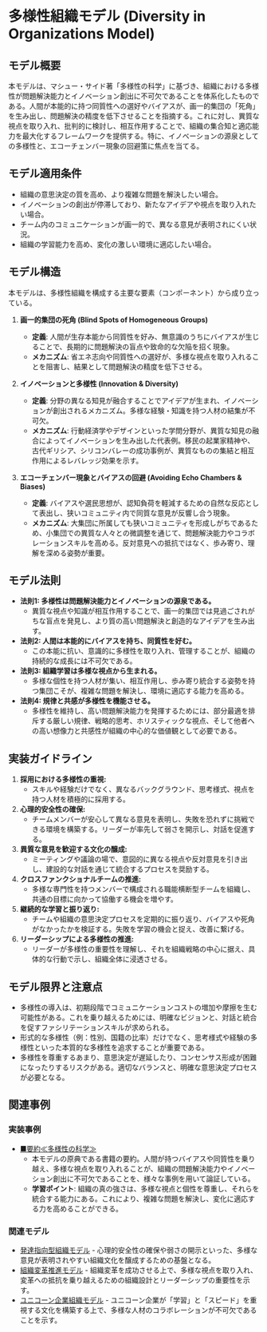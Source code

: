 # 多様性組織モデル (Diversity in Organizations Model)

## モデル概要
本モデルは、マシュー・サイド著「多様性の科学」に基づき、組織における多様性が問題解決能力とイノベーション創出に不可欠であることを体系化したものである。人間が本能的に持つ同質性への選好やバイアスが、画一的集団の「死角」を生み出し、問題解決の精度を低下させることを指摘する。これに対し、異質な視点を取り入れ、批判的に検討し、相互作用することで、組織の集合知と適応能力を最大化するフレームワークを提供する。特に、イノベーションの源泉としての多様性と、エコーチェンバー現象の回避策に焦点を当てる。

## モデル適用条件
- 組織の意思決定の質を高め、より複雑な問題を解決したい場合。
- イノベーションの創出が停滞しており、新たなアイデアや視点を取り入れたい場合。
- チーム内のコミュニケーションが画一的で、異なる意見が表明されにくい状況。
- 組織の学習能力を高め、変化の激しい環境に適応したい場合。

## モデル構造
本モデルは、多様性組織を構成する主要な要素（コンポーネント）から成り立っている。

1.  **画一的集団の死角 (Blind Spots of Homogeneous Groups)**
    -   **定義**: 人間が生存本能から同質性を好み、無意識のうちにバイアスが生じることで、長期的に問題解決の盲点や致命的な欠陥を招く現象。
    -   **メカニズム**: 省エネ志向や同質性への選好が、多様な視点を取り入れることを阻害し、結果として問題解決の精度を低下させる。

2.  **イノベーションと多様性 (Innovation & Diversity)**
    -   **定義**: 分野の異なる知見が融合することでアイデアが生まれ、イノベーションが創出されるメカニズム。多様な経験・知識を持つ人材の結集が不可欠。
    -   **メカニズム**: 行動経済学やデザインといった学問分野が、異質な知見の融合によってイノベーションを生み出した代表例。移民の起業家精神や、古代ギリシア、シリコンバレーの成功事例が、異質なものの集結と相互作用によるレバレッジ効果を示す。

3.  **エコーチェンバー現象とバイアスの回避 (Avoiding Echo Chambers & Biases)**
    -   **定義**: バイアスや選民思想が、認知負荷を軽減するための自然な反応として表出し、狭いコミュニティ内で同質な意見が反響し合う現象。
    -   **メカニズム**: 大集団に所属しても狭いコミュニティを形成しがちであるため、小集団での異質な人々との微調整を通じて、問題解決能力やコラボレーションスキルを高める。反対意見への抵抗ではなく、歩み寄り、理解を深める姿勢が重要。

## モデル法則
- **法則1: 多様性は問題解決能力とイノベーションの源泉である。**
  -   異質な視点や知識が相互作用することで、画一的集団では見過ごされがちな盲点を発見し、より質の高い問題解決と創造的なアイデアを生み出す。
- **法則2: 人間は本能的にバイアスを持ち、同質性を好む。**
  -   この本能に抗い、意識的に多様性を取り入れ、管理することが、組織の持続的な成長には不可欠である。
- **法則3: 組織学習は多様な視点から生まれる。**
  -   多様な個性を持つ人材が集い、相互作用し、歩み寄り統合する姿勢を持つ集団こそが、複雑な問題を解決し、環境に適応する能力を高める。
- **法則4: 規律と共感が多様性を機能させる。**
  -   多様性を維持し、高い問題解決能力を発揮するためには、部分最適を排斥する厳しい規律、戦略的思考、ホリスティックな視点、そして他者への高い想像力と共感性が組織の中心的な価値観として必要である。

## 実装ガイドライン
1.  **採用における多様性の重視:**
    -   スキルや経験だけでなく、異なるバックグラウンド、思考様式、視点を持つ人材を積極的に採用する。
2.  **心理的安全性の確保:**
    -   チームメンバーが安心して異なる意見を表明し、失敗を恐れずに挑戦できる環境を構築する。リーダーが率先して弱さを開示し、対話を促進する。
3.  **異質な意見を歓迎する文化の醸成:**
    -   ミーティングや議論の場で、意図的に異なる視点や反対意見を引き出し、建設的な対話を通じて統合するプロセスを奨励する。
4.  **クロスファンクショナルチームの推進:**
    -   多様な専門性を持つメンバーで構成される職能横断型チームを組織し、共通の目標に向かって協働する機会を増やす。
5.  **継続的な学習と振り返り:**
    -   チームや組織の意思決定プロセスを定期的に振り返り、バイアスや死角がなかったかを検証する。失敗を学習の機会と捉え、改善に繋げる。
6.  **リーダーシップによる多様性の推進:**
    -   リーダーが多様性の重要性を理解し、それを組織戦略の中心に据え、具体的な行動で示し、組織全体に浸透させる。

## モデル限界と注意点
- 多様性の導入は、初期段階でコミュニケーションコストの増加や摩擦を生む可能性がある。これを乗り越えるためには、明確なビジョンと、対話と統合を促すファシリテーションスキルが求められる。
- 形式的な多様性（例：性別、国籍の比率）だけでなく、思考様式や経験の多様性といった本質的な多様性を追求することが重要である。
- 多様性を尊重するあまり、意思決定が遅延したり、コンセンサス形成が困難になったりするリスクがある。適切なバランスと、明確な意思決定プロセスが必要となる。

## 関連事例

### 実装事例
- [■要約≪多様性の科学≫](https://ty25148248.hatenablog.com/entry/2024/11/30/100000)
  -   本モデルの原典である書籍の要約。人間が持つバイアスや同質性を乗り越え、多様な視点を取り入れることが、組織の問題解決能力やイノベーション創出に不可欠であることを、様々な事例を用いて論証している。
  -   **学習ポイント**: 組織の真の強さは、多様な視点と個性を尊重し、それらを統合する能力にある。これにより、複雑な問題を解決し、変化に適応する力を高めることができる。

### 関連モデル
- [発達指向型組織モデル](../EngingeeringManager/発達指向型組織モデル.md) - 心理的安全性の確保や弱さの開示といった、多様な意見が表明されやすい組織文化を醸成するための基盤となる。
- [組織変革推進モデル](../EngingeeringManager/組織変革推進モデル.md) - 組織変革を成功させる上で、多様な視点を取り入れ、変革への抵抗を乗り越えるための組織設計とリーダーシップの重要性を示す。
- [ユニコーン企業組織モデル](../EngingeeringManager/ユニコーン企業組織モデル.md) - ユニコーン企業が「学習」と「スピード」を重視する文化を構築する上で、多様な人材のコラボレーションが不可欠であることを示す。
